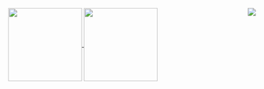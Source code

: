 <!-- <img align="center" src="https://metrics.lecoq.io/jcs090218?template=classic&base.activity=0&base.community=0&base.repositories=0&base.metadata=0&config.timezone=Asia%2FTaipei" /> -->
<!-- <img align="center" src="https://metrics.lecoq.io/jcs090218?template=classic&base.header=0&base.repositories=0&base.metadata=0&config.timezone=Asia%2FTaipei" /> -->
<!-- <img align="center" src="https://metrics.lecoq.io/jcs090218?template=classic&base.header=0&base.activity=0&base.community=0&base.metadata=0&config.timezone=Asia%2FTaipei" /> -->

<a href="https://github.com/jcs090218">
<img align="center" height="150px" src="https://metrics.lecoq.io/jcs090218?template=classic&base.header=0&base.activity=0&base.community=0&base.repositories=0&base.metadata=0&languages=1&followup=1&config.timezone=Asia%2FTaipei" />
</a>

<a href="https://github.com/jcs090218">
<img align="center" height="150px" src="https://metrics.lecoq.io/jcs090218?template=classic&base.header=0&base.activity=0&base.community=0&base.repositories=0&base.metadata=0&isocalendar=1&isocalendar.duration=half-year&config.timezone=Asia%2FTaipei" />
</a>

<a href="https://github.com/jcs090218">
<img align="right" src="https://metrics.lecoq.io/jcs090218?template=classic&base.header=0&base.activity=0&base.community=0&base.repositories=0&config.timezone=Asia%2FTaipei" />
</a>
